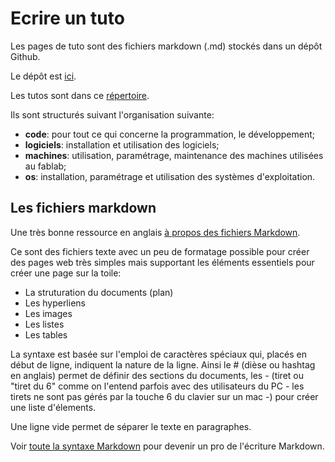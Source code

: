 # Ecrire un tuto

Les pages de tuto sont des fichiers markdown (.md) stockés dans un dépôt Github.

Le dépôt est [ici](https://www.github.com/fabloch/fr).

Les tutos sont dans ce [répertoire](https://github.com/fabloch/fr/tree/master/tutos).

Ils sont structurés suivant l'organisation suivante:
- **code**: pour tout ce qui concerne la programmation, le développement;
- **logiciels**: installation et utilisation des logiciels;
- **machines**: utilisation, paramétrage, maintenance des machines utilisées au fablab;
- **os**: installation, paramétrage et utilisation des systèmes d'exploitation.

## Les fichiers markdown

Une très bonne ressource en anglais [à propos des fichiers Markdown](https://github.com/adam-p/markdown-here/wiki/Markdown-Cheatsheet).

Ce sont des fichiers texte avec un peu de formatage possible pour créer des pages web très simples mais supportant les éléments essentiels pour créer une page sur la toile:

- La struturation du documents (plan)
- Les hyperliens
- Les images
- Les listes
- Les tables

La syntaxe est basée sur l'emploi de caractères spéciaux qui, placés en début de ligne, indiquent la nature de la ligne.
Ainsi le # (dièse ou hashtag en anglais) permet de définir des sections du documents, les - (tiret ou "tiret du 6" comme on l'entend parfois avec des utilisateurs du PC - les tirets ne sont pas gérés par la touche 6 du clavier sur un mac -) pour créer une liste d'élements.

Une ligne vide permet de séparer le texte en paragraphes.


Voir [toute la syntaxe Markdown](code/markdown) pour devenir un pro de l'écriture Markdown.
